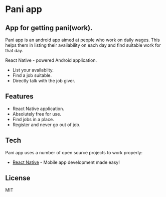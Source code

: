 # Pani app
## App for getting pani(work).

Pani app is an android app aimed at people who work on daily wages. This helps them in listing their availability on each day and find suitable work for that day.

React Native - powered Android application.

- List your availabilty.
- Find a job suitable.
- Directly talk with the job giver. 

## Features

- React Native application.
- Absolutely free for use.
- Find jobs in a place.
- Register and never go out of job.

## Tech

Pani app uses a number of open source projects to work properly:

- [React Native](https://reactnative.dev/) - Mobile app development made easy!

## License

MIT
